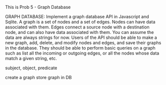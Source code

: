 This is Prob 5 - Graph Database

GRAPH DATABASE: Implement a graph database API in Javascript and Sqlite. A graph is a set of nodes and a set of edges. Nodes can have data associated with them. Edges connect a source node with a destination node, and can also have data associated with them. You can assume the data are always strings for now. Users of the API should be able to make a new graph, add, delete, and modify nodes and edges, and save their graphs in the database. They should be able to perform basic queries on a graph such as list all the incoming or outgoing edges, or all the nodes whose data match a given string, etc.

subject, object, predicate

create a graph
store graph in DB
